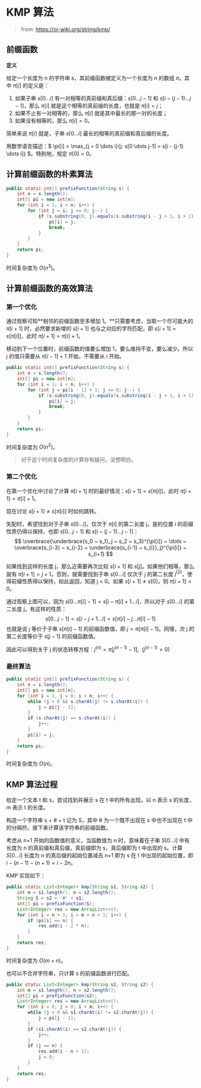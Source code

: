 # KMP 算法

> from: https://oi-wiki.org/string/kmp/

## 前缀函数

**定义**

给定一个长度为 n 的字符串 s，其前缀函数被定义为一个长度为 n 的数组 $\pi$。其中 $\pi[i]$ 的定义是：

1. 如果子串 $s[0 \dots i]$ 有一对相等的真前缀和真后缀：$s[0 \dots j-1]$ 和 $s[i-(j-1) \dots j-1]$，那么 $\pi[i]$ 就是这个相等的真前缀的长度，也就是 $\pi[i]=j$；
2. 如果不止有一对相等的，那么 $\pi[i]$ 就是其中最长的那一对的长度；
3. 如果没有相等的，那么 $\pi[i]=0$。

简单来说 $\pi[i]$ 就是，子串 $s[0 \dots i]$ 最长的相等的真前缀和真后缀的长度。

用数学语言描述：$ \pi[i] = \max_{j = 0 \dots i}\{j: s[0 \dots j-1] = s[i - (j-1) \dots i]\} $。特别地，规定 $\pi[0]=0$。

## 计算前缀函数的朴素算法

```java
public static int[] prefixFunction(String s) {
    int n = s.length();
    int[] pi = new int[n];
    for (int i = 1; i < n; i++) {
        for (int j = i; j >= 0; j--) {
            if (s.substring(0, j).equals(s.substring(i - j + 1, i + 1))) {
                pi[i] = j;
                break;
            }
        }
    }
    return pi;
}
```

时间复杂度为 $O(n^3)$。

## 计算前缀函数的高效算法

### 第一个优化

通过观察可知**相邻的前缀函数至多增加 1。**只需要考虑，当取一个尽可能大的 $\pi[i + 1]$ 时，必然要求新增的 $s[i+1]$ 也与之对应的字符匹配，即 $s[i+1]=s[\pi[i]]$，此时 $\pi[i+1]=\pi[i]+1$。

移动到下一个位置时，前缀函数的值要么增加 1，要么维持不变，要么减少。所以 j 的值只需要从 $\pi[i-1] + 1$ 开始，不需要从 i 开始。

```java
public static int[] prefixFunction(String s) {
    int n = s.length();
    int[] pi = new int[n];
    for (int i = 1; i < n; i++) {
        for (int j = pi[i - 1] + 1; j >= 0; j--) {
            if (s.substring(0, j).equals(s.substring(i - j + 1, i + 1))) {
                pi[i] = j;
                break;
            }
        }
    }
    return pi;
}
```

时间复杂度为 $O(n^2)$​。

> 对于这个时间复杂度的计算存有疑问，没想明白。

### 第二个优化

在第一个优化中讨论了计算 $\pi[i+1]$ 时的最好情况：$s[i+1]=s[\pi[i]]$，此时 $\pi[i+1]=\pi[i]+1$。

现在讨论 $s[i+1] \neq s[\pi[i]]$ 时如何跳转。

失配时，希望找到对于子串 $s[0 \dots i]$，仅次于 $\pi[i]$ 的第二长度 j，是的位置 i 的前缀性质仍得以保持，也即 $s[0 \dots j-1]$ 和 $s[i-(j-1) \dots j-1]$：
$$
\overbrace{\underbrace{s_0 ~ s_1}_j ~ s_2 ~ s_3}^{\pi[i]} ~ \dots ~ \overbrace{s_{i-3} ~ s_{i-2} ~ \underbrace{s_{i-1} ~ s_{i}}_j}^{\pi[i]} ~ s_{i+1}
$$


如果找到这样的长度 j，那么近需要再次比较 $s[i+1]$ 和 $s[j]$。如果他们相等，那么就有 $\pi[i+1]=j+1$。否则，就需要找到子串 $s[0 \dots i]$ 仅次于 j 的第二长度 $j^{(2)}$，使得前缀性质得以保持，如此返回，知道 j = 0。如果 $s[i+1] \neq s[0]$，则 $\pi[i+1]=0$。

通过观察上图可以，因为 $s[0\dots \pi[i]-1] = s[i-\pi[i]+1\dots i]$，所以对于 $s[0 \dots i]$ 的第二长度 j，有这样的性质：
$$
s[0 \dots j - 1] = s[i - j + 1 \dots i]= s[\pi[i]-j\dots \pi[i]-1]
$$
也就是说 j 等价于子串 $s[\pi[i]-1]$ 的前缀函数值，即 $j=\pi[\pi[i]-1]$。同理，次 j 的第二长度等价于 $s[j-1]$ 的前缀函数值。

因此可以得到关于 j 的状态转移方程：$j^{(n)}=\pi[j^{(n-1)}-1], \ \ (j^{(n-1)}>0)$

### 最终算法

```java
public static int[] prefixFunction(String s) {
    int n = s.length();
    int[] pi = new int[n];
    for (int i = 1, j = 0; i < n; i++) {
        while (j > 0 && s.charAt(j) != s.charAt(i)) {
            j = pi[j - 1];
        }
        if (s.charAt(j) == s.charAt(i)) {
            j++;
        }
        pi[i] = j;
    }
    return pi;
}
```

时间复杂度为 $O(n)$。

## KMP 算法过程

给定一个文本 t 和 s，尝试找到并展示 s 在 t 中的所有出现。以 n 表示 s 的长度，m 表示 t 的长度。

构造一个字符串 s + # + t 记为 S，其中 # 为一个既不出现在 s 中也不出现在 t 中的分隔符。接下来计算该字符串的前缀函数。

考虑从 n+1 开始的函数值的意义，当函数值为 n 时，意味着在子串 $S[0 \dots i]$ 中有长度为 n 的真前缀和真后缀，真前缀即为 s，真后缀即为 t 中出现的 s。计算 $S[0 \dots i]$ 长度为 n 的真后缀的起始位置减去 n+1 即为 s 在 t 中出现的起始位置，即 $i - (n-1) - (n+1)=i-2n$​​。

KMP 实现如下：

```java
public static List<Integer> kmp(String s1, String s2) {
    int m = s1.length(), n = s2.length();
    String S = s2 + '#' + s1;
    int[] pi = prefixFunction(S);
    List<Integer> res = new ArrayList<>();
    for (int i = n + 1; i < m + n + 1; i++) {
        if (pi[i] == n) {
            res.add(i - 2 * n);
        }
    }
    return res;
}
```

时间复杂度为 $O(m+n)$。



也可以不合并字符串，只计算 s 的前缀函数进行匹配。

```java
public static List<Integer> kmp(String s1, String s2) {
    int m = s1.length(), n = s2.length();
    int[] pi = prefixFunction(s2);
    List<Integer> res = new ArrayList<>();
    for (int i = 0, j = 0; i < m; i++) {
        while (j > 0 && s1.charAt(i) != s2.charAt(j)) {
            j = pi[j - 1];
        }
        if (s1.charAt(i) == s2.charAt(j)) {
            j++;
        }
        if (j == n) {
            res.add(i - n + 1);
            j = 0;
        }
    }
    return res;
}
```

